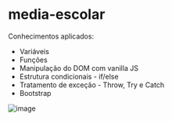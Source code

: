 # media-escolar

Conhecimentos aplicados:
* Variáveis
* Funções
* Manipulação do DOM com vanilla JS
* Estrutura condicionais - if/else
* Tratamento de exceção - Throw, Try e Catch
* Bootstrap


![image](https://user-images.githubusercontent.com/55095687/136388968-428a37c4-f650-45da-b17d-825ec317c6dd.png)
